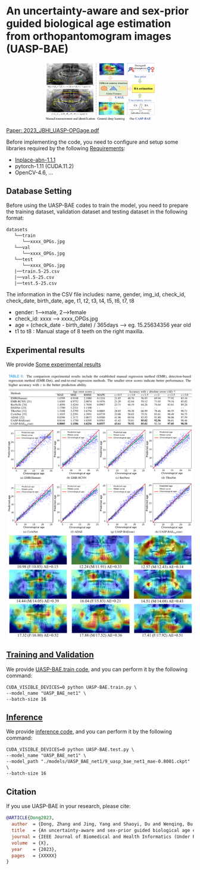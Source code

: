 # An uncertainty-aware and sex-prior guided biological age estimation from orthopantomogram images (UASP-BAE)
<center>
<img src='.\demo\UASP-BAE-0.png', width='300'>
</center>

[Paper: 2023_JBHI_UASP-OPGage.pdf](https://ieeexplore.ieee.org/xpl/RecentIssue.jsp?punumber=6221020) 

Before implementing the code, you need to configure and setup some libraries required by the following [Requirements](requirements.txt):

* [Inplace-abn-1.1.1](https://github.com/mapillary/inplace_abn)
* pytorch-1.11 (CUDA.11.2)
* OpenCV-4.6, ...

## Database Setting
Before using the UASP-BAE codes to train the model, you need to prepare the training dataset, validation dataset and testing  dataset in the following format:
```
datasets
   └──train
      └──xxxx_OPGs.jpg
   └──val
      └──xxxx_OPGs.jpg
   └──test
      └──xxxx_OPGs.jpg
   |──train.5-25.csv
   |──val.5-25.csv
   |──test.5-25.csv
```
The information in the CSV file includes: name, gender, img_id, check_id, check_date, birth_date, age, t1, t2, t3, t4, t5, t6, t7, t8 
* gender: 1-->male, 2-->female
* check_id: xxxx -->  xxxx_OPGs.jpg
* age = (check_date - birth_date) / 365days  --> eg. 15.25634356 year old
* t1 to t8 : Manual stage of 8 teeth on the right maxilla.

## Experimental results
We provide [Some experimental results ]()
<center>
<img src='.\demo\result-1.png', width='500'>
<img src='.\demo\result-2.png', width='500'>
<img src='.\demo\result-3.png', width='500'>
</center>

## [Training and Validation](UASP-BAE.train.py)
We provide [UASP-BAE.train code](UASP-BAE.train.py), and you can perform it by the following command:
```
CUDA_VISIBLE_DEVICES=0 python UASP-BAE.train.py \
--model_name "UASP_BAE_net1" \
--batch-size 16
```

## [Inference](UASP-BAE.test.py)
We provide [inference code](UASP-BAE.test.py), and you can perform it by the following command:
```
CUDA_VISIBLE_DEVICES=0 python UASP-BAE.test.py \
--model_name "UASP_BAE_net1" \
--model_path "./models/UASP_BAE_net1/9_uasp_bae_net1_mae-0.8001.ckpt" \
--batch-size 16
```

## Citation
If you use UASP-BAE in your research, please cite:
```bibtex
@ARTICLE{Dong2023,
  author  = {Dong, Zhang and Jing, Yang and Shaoyi, Du and Wenqing, Bu and Yu-cheng Guo},
  title   = {An uncertainty-aware and sex-prior guided biological age estimation from orthopantomogram images},
  journal = {IEEE Journal of Biomedical and Health Informatics (Under Review R1)}, 
  volume  = {X},
  year    = {2023},
  pages   = {XXXXX}
}
```